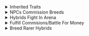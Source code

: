 <details>
    <summary>
        Inherited Traits
    </summary>

- 1 Trait/Slot
    - Traits Conflict
        - Cointoss
            - Rarer Traits Less Likely
    - Slots
        - Skin
        - Tail
        - Head
        - Legs
        - Feet
        - Eye
            - Amount
            - Type
        - Weapon
            > Element
            >> Earth\
            >> Fire\
            >> Water\
            >> Air\
            >> Lightning\
            >> Light\
            >> Dark\
            >> Toxic\

            > Emitter\
            >> Breath\
            >> Tail\
            >> Teeth\
            >> Claws
- Traits Define Stats
</details>
<details>
    <summary>
        NPCs Commission Breeds
    </summary>

- Better Hybrids
    - More Money
</details>
<details>
    <summary>
        Hybrids Fight In Arena
    </summary>

- Win Fights To Go Up In Rank
    - Ranks
        - Roman Numerals
    - Higher Rank
        - More Rewards
            - Money
            - Eggs
            - Boosts
            - Discounts
            - Etc.
</details>
<details>
    <summary>
        Fulfill Commisions/Battle For Money
    </summary>

- Buy Eggs With Money
    - Hatch Eggs Into New Animals To Breed
</details>
<details>
    <summary>
        Breed Rarer Hybrids
    </summary>

- Higher Player Tier
    - Tiers
        - I
        - II
        - III
        - IV
        - V
        - VI
    - Rarer Eggs In Shop
        - Rarities
            - Common
            - Uncommon
            - Rare
            - Legendary
            - Mythical
            - Deific
</details>